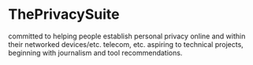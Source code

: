 # ThePrivacySuite

committed to helping people establish personal privacy online and within their networked devices/etc. telecom, etc.
aspiring to technical projects, beginning with journalism and tool recommendations.
